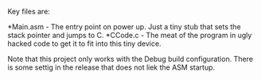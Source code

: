 Key files are:

*Main.asm - The  entry point on power up. Just a tiny stub that sets the stack pointer and jumps to C.
*CCode.c  - The meat of the program in ugly hacked code to get it to fit into this tiny device. 

Note that this project only works with the Debug build configuration. There is some settig in the release that does not 
liek the ASM startup. 
